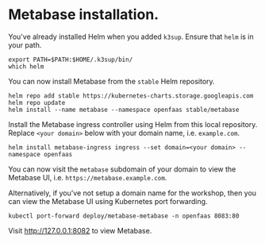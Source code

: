 # Metabase installation.

You've already installed Helm when you added `k3sup`. Ensure that `helm` is in
your path.

```
export PATH=$PATH:$HOME/.k3sup/bin/
which helm
```

You can now install Metabase from the `stable` Helm repository.

```
helm repo add stable https://kubernetes-charts.storage.googleapis.com
helm repo update
helm install --name metabase --namespace openfaas stable/metabase
```

Install the Metabase ingress controller using Helm from this local repository.
Replace `<your domain>` below with your domain name, i.e. `example.com`.

```
helm install metabase-ingress ingress --set domain=<your domain> --namespace openfaas
```

You can now visit the `metabase` subdomain of your domain to view the Metabase
UI, i.e. `https://metabase.example.com`.

Alternatively, if you've not setup a domain name for the workshop, then you can
view the Metabase UI using Kubernetes port forwarding.

```
kubectl port-forward deploy/metabase-metabase -n openfaas 8083:80
```

Visit http://127.0.0.1:8082 to view Metabase.
